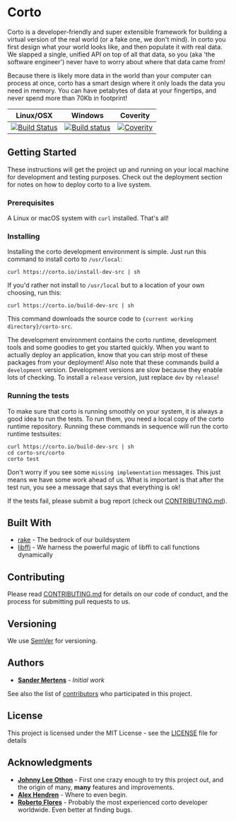 # Corto
Corto is a developer-friendly and super extensible framework for building a virtual version of the real world (or a fake one, we don't mind). In corto you first design what your world looks like, and then populate it with real data. We slapped a single, unified API on top of all that data, so you (aka 'the software engineer') never have to worry about where that data came from!

Because there is likely more data in the world than your computer can process at once, corto has a smart design where it only loads the data you need in memory. You can have petabytes of data at your fingertips, and never spend more than 70Kb in footprint!

Linux/OSX | Windows | Coverity
----------|---------|---------
[![Build Status](https://travis-ci.org/cortoproject/corto.svg?branch=master)](https://travis-ci.org/cortoproject/corto) | [![Build status](https://ci.appveyor.com/api/projects/status/549itmv72ut0ia51?svg=true)](https://ci.appveyor.com/project/SanderMertens/corto) | [![Coverity](https://scan.coverity.com/projects/3807/badge.svg)](https://scan.coverity.com/projects/3807)

## Getting Started
These instructions will get the project up and running on your local machine for development and testing purposes. Check out the deployment section for notes on how to deploy corto to a live system.

### Prerequisites
A Linux or macOS system with `curl` installed. That's all!

### Installing
Installing the corto development environment is simple. Just run this command to install corto to `/usr/local`:
```
curl https://corto.io/install-dev-src | sh
```
If you'd rather not install to `/usr/local` but to a location of your own choosing, run this:
```
curl https://corto.io/build-dev-src | sh
```
This command downloads the source code to `{current working directory}/corto-src`.

The development environment contains the corto runtime, development tools and some goodies to get you started quickly. When you want to actually deploy an application, know that you can strip most of these packages from your deployment! Also note that these commands build a `development` version. Development versions are slow because they enable lots of checking. To install a `release` version, just replace `dev` by `release`!

### Running the tests
To make sure that corto is running smoothly on your system, it is always a good idea to run the tests. To run them, you need a local copy of the corto runtime repository. Running these commands in sequence will run the corto runtime testsuites:

```
curl https://corto.io/build-dev-src | sh
cd corto-src/corto
corto test
```
Don't worry if you see some `missing implementation` messages. This just means we have some work ahead of us. What is important is that after the test run, you see a message that says that everything is ok!

If the tests fail, please submit a bug report (check out [CONTRIBUTING.md](https://gist.github.com/PurpleBooth/b24679402957c63ec426)). 

## Built With
* [rake](https://github.com/ruby/rake) - The bedrock of our buildsystem
* [libffi](https://github.com/libffi/libffi) - We harness the powerful magic of libffi to call functions dynamically

## Contributing
Please read [CONTRIBUTING.md](https://gist.github.com/PurpleBooth/b24679402957c63ec426) for details on our code of conduct, and the process for submitting pull requests to us.

## Versioning
We use [SemVer](http://semver.org/) for versioning.

## Authors
* [**Sander Mertens**](https://github.com/SanderMertens) - *Initial work*

See also the list of [contributors](https://github.com/cortoproject/corto/contributors) who participated in this project.

## License
This project is licensed under the MIT License - see the [LICENSE](LICENSE) file for details

## Acknowledgments
* [**Johnny Lee Othon**](https://github.com/jleeothon) - First one crazy enough to try this project out, and the origin of many, **many** features and improvements.
* [**Alex Hendren**](https://github.com/ahendren) - Where to even begin.
* [**Roberto Flores**](https://github.com/rfloresx) - Probably the most experienced corto developer worldwide. Even better at finding bugs.
